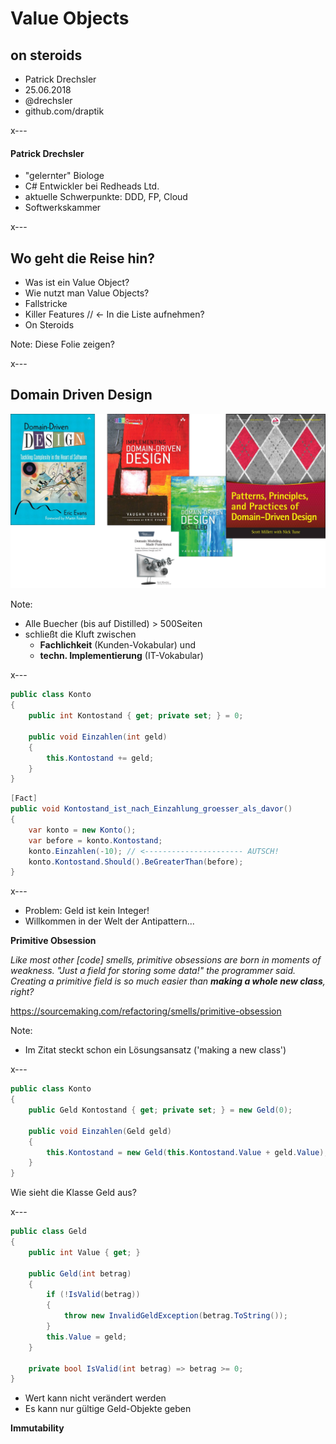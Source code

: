 # Value Objects
## on steroids

- <i class="fa fa-user"></i> Patrick Drechsler
- <i class="fa fa-calendar" aria-hidden="true"></i> 25.06.2018
- <i class="fa fa-twitter" aria-hidden="true"></i> @drechsler
- <i class="fa fa-github" aria-hidden="true"></i> github.com/draptik

x---

#### Patrick Drechsler

- "gelernter" Biologe
- C# Entwickler bei Redheads Ltd.
- aktuelle Schwerpunkte: DDD, FP, Cloud
- Softwerkskammer

x---

## Wo geht die Reise hin?

- Was ist ein Value Object?
- Wie nutzt man Value Objects?
- Fallstricke
- Killer Features // <- In die Liste aufnehmen?
- On Steroids

Note: Diese Folie zeigen?

x---

## Domain Driven Design

![noborder-ddd-books](resources/ddd-books.png)

Note: 
- Alle Buecher (bis auf Distilled) > 500Seiten
- schließt die Kluft zwischen
    - **Fachlichkeit** (Kunden-Vokabular) und 
    - **techn. Implementierung** (IT-Vokabular)

x---

```csharp
public class Konto
{
    public int Kontostand { get; private set; } = 0;

    public void Einzahlen(int geld) 
    { 
        this.Kontostand += geld;
    }
}
```

```csharp
[Fact]
public void Kontostand_ist_nach_Einzahlung_groesser_als_davor()
{
    var konto = new Konto();
    var before = konto.Kontostand;
    konto.Einzahlen(-10); // <---------------------- AUTSCH!
    konto.Kontostand.Should().BeGreaterThan(before);
}
```

x---

- Problem: Geld ist kein Integer!
- Willkommen in der Welt der Antipattern...<!-- .element: class="fragment" data-fragment-index="1" -->

**Primitive Obsession**<!-- .element: class="fragment" data-fragment-index="2" -->

*Like most other [code] smells, primitive obsessions are born in moments of weakness. "Just a field for storing some data!" the programmer said. Creating a primitive field is so much easier than **making a whole new class**, right?*<!-- .element: class="fragment" data-fragment-index="2" -->

<span class="small fragment" data-fragment-index="2"> https://sourcemaking.com/refactoring/smells/primitive-obsession</span> 

Note:
- Im Zitat steckt schon ein Lösungsansatz ('making a new class')

x---

```csharp
public class Konto
{
    public Geld Kontostand { get; private set; } = new Geld(0);

    public void Einzahlen(Geld geld) 
    { 
        this.Kontostand = new Geld(this.Kontostand.Value + geld.Value);
    }
}
```
Wie sieht die Klasse Geld aus?

x---

```csharp
public class Geld
{
    public int Value { get; }

    public Geld(int betrag) 
    {
        if (!IsValid(betrag))
        {
            throw new InvalidGeldException(betrag.ToString());
        }
        this.Value = geld;
    }

    private bool IsValid(int betrag) => betrag >= 0;
}
```
- Wert kann nicht verändert werden<!-- .element: class="fragment" data-fragment-index="1" -->
- Es kann nur gültige Geld-Objekte geben<!-- .element: class="fragment" data-fragment-index="1" -->

**Immutability**<!-- .element: class="fragment" data-fragment-index="2" -->
